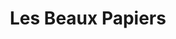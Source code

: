 ---
title: "Les Beaux Papiers"
url: /varennes-vauzelles/les-beaux-papiers/
shop: Raumausstattung
---